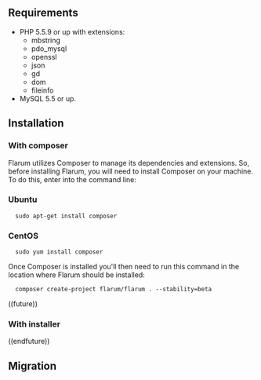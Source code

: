 ## Requirements

- PHP 5.5.9 or up with extensions:
  - mbstring
  - pdo_mysql
  - openssl
  - json
  - gd
  - dom
  - fileinfo
- MySQL 5.5 or up.

## Installation

### With composer

Flarum utilizes Composer to manage its dependencies and extensions. So, before installing Flarum, you will need to install Composer on your machine. To do this, enter into the command line:

### Ubuntu
  ```
    sudo apt-get install composer
  ```
  
### CentOS
  ```
    sudo yum install composer
  ```
  
Once Composer is installed you'll then need to run this command in the location where Flarum should be installed:
  ```
    composer create-project flarum/flarum . --stability=beta
  ```


((future))
### With installer

((endfuture))

## Migration

